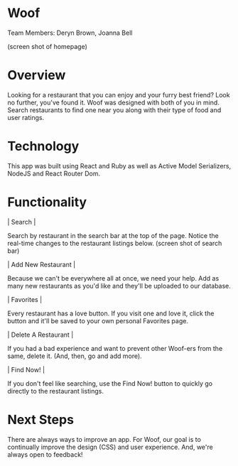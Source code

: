 # Woof

Team Members: Deryn Brown, Joanna Bell
 
(screen shot of homepage)


# Overview

Looking for a restaurant that you can enjoy and your furry best friend? Look no further, you've found it. Woof was designed with both of you in mind. Search restaurants to find one near you along with their type of food and user ratings. 


# Technology

This app was built using React and Ruby as well as Active Model Serializers, NodeJS and React Router Dom.


# Functionality

| Search |

Search by restaurant in the search bar at the top of the page. Notice the real-time changes to the restaurant listings below. 
(screen shot of search bar)

| Add New Restaurant |

Because we can't be everywhere all at once, we need your help. Add as many new restaurants as you'd like and they'll be uploaded to our database.

| Favorites |

Every restaurant has a love button. If you visit one and love it, click the button and it'll be saved to your own personal Favorites page. 

| Delete A Restaurant |

If you had a bad experience and want to prevent other Woof-ers from the same, delete it. (And, then, go and add more).

| Find Now! |

If you don't feel like searching, use the Find Now! button to quickly go directly to the restaurant listings.


# Next Steps

There are always ways to improve an app. For Woof, our goal is to continually improve the design (CSS) and user experience. And, we're always open to feedback!













































































































































































































































































